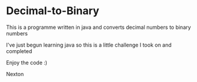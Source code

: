 # Decimal-to-Binary
This is a programme written in java and converts decimal numbers to binary numbers

I've just begun learning java so this is a little challenge I took on and completed

Enjoy the code :)

Nexton
